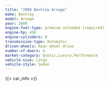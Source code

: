 ```yaml
---
title: "2008 Bentley Arnage"
make: Bentley
model: Arnage
year: 2008
engine-fuel-type: premium unleaded (required)
engine-hp: 450
engine-cylinders: 8
transmission-type: Automatic
driven-wheels: Rear wheel drive
number-of-doors: 4
market-category: Exotic,Luxury,Performance
vehicle-size: Large
vehicle-style: Sedan
---
```


{{< car_info >}}
